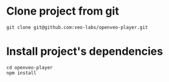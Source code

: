 # Clone project from git

    git clone git@github.com:veo-labs/openveo-player.git

# Install project's dependencies

    cd openveo-player
    npm install